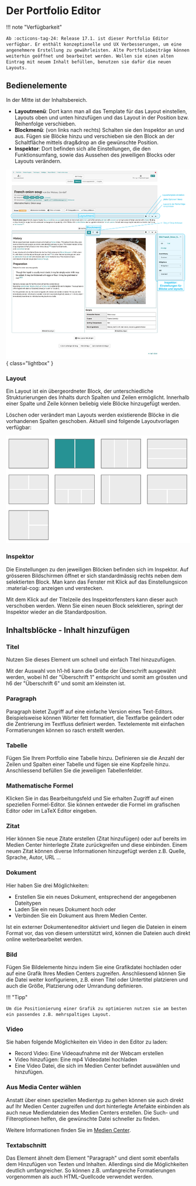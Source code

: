 # Der Portfolio Editor

!!! note "Verfügbarkeit"

    Ab :octicons-tag-24: Release 17.1. ist dieser Portfolio Editor verfügbar. Er enthält konzeptionelle und UX Verbesserungen, um eine angenehmere Erstellung zu gewährleisten. Alte Portfoliobeiträge können weiterhin geöffnet und bearbeitet werden. Wollen sie einen alten Eintrag mit neuem Inhalt befüllen, benutzen sie dafür die neuen Layouts.

## Bedienelemente

In der Mitte ist der Inhaltsbereich.

* **Layoutmenü**: Dort kann man all das Template für das Layout einstellen, Layouts oben und unten hinzufügen und das Layout in der Position bzw. Reihenfolge verschieben.
* **Blockmenü**: (von links nach rechts) Schalten sie den Inspektor an und aus. Fügen sie Blöcke hinzu und verschieben sie den Block an der Schaltfläche mittels drag&drop an die gewünschte Position.
* **Inspektor**: Dort befinden sich alle Einstellungen, die den Funktionsumfang, sowie das Aussehen des jeweiligen Blocks oder Layouts verändern.

![Bild der einzelnen Bedienelemente im ePortfolio](assets/content-editor-gui.de.jpeg){ class="lightbox" }

### Layout

Ein Layout ist ein übergeordneter Block, der  unterschiedliche Strukturierungen des Inhalts durch Spalten und Zeilen ermöglicht. Innerhalb einer Spalte und Zeile können beliebig viele Blöcke hinzugefügt werden.

Löschen oder verändert man Layouts werden existierende Blöcke in die vorhandenen Spalten geschoben. Aktuell sind folgende Layoutvorlagen verfügbar:

![layout-template](assets/layoutblock-template.jpg)

### Inspektor

Die Einstellungen zu den jeweiligen Blöcken befinden sich im Inspektor. Auf grösseren Bildschirmen öffnet er sich standardmässig rechts neben dem selektierten Block. Man kann das Fenster mit Klick auf das Einstellungsicon :material-cog: anzeigen und verstecken.

Mit dem Klick auf der Titelzeile des Inspektorfensters kann dieser auch verschoben werden. Wenn Sie einen neuen Block selektieren, springt der Inspektor wieder an die Standardposition.

## Inhaltsblöcke - Inhalt hinzufügen 

### Titel

Nutzen Sie dieses Element um schnell und einfach Titel hinzuzufügen.

Mit der Auswahl von h1-h6 kann die Größe der Überschrift ausgewählt werden, wobei h1 der "Überschrift 1" entspricht und somit am grössten und h6 der "Überschrift 6" und somit am kleinsten ist.

### Paragraph

Paragraph bietet Zugriff auf eine einfache Version eines Text-Editors. Beispielsweise können Wörter fett formatiert, die Textfarbe geändert oder die Zentrierung im Textfluss definiert werden. Textelemente mit einfachen Formatierungen können so rasch erstellt werden.

### Tabelle

Fügen Sie Ihrem Portfolio eine Tabelle hinzu. Definieren sie die Anzahl der Zeilen und Spalten einer Tabelle und fügen sie eine Kopfzeile hinzu. Anschliessend befüllen Sie die jeweiligen Tabellenfelder.

### Mathematische Formel

Klicken Sie in das Bearbeitungsfeld und Sie erhalten Zugriff auf einen speziellen Formel-Editor. Sie können entweder die Formel im grafischen Editor oder im LaTeX Editor eingeben. 

### Zitat

Hier können Sie neue Zitate erstellen (Zitat hinzufügen) oder auf bereits im Medien Center hinterlegte Zitate zurückgreifen und diese einbinden. Einem neuen Zitat können diverse Informationen hinzugefügt werden z.B. Quelle, Sprache, Autor, URL ...

### Dokument

Hier haben Sie drei Möglichkeiten: 
* Erstellen Sie ein neues Dokument, entsprechend der angegebenen Dateitypen 
* Laden Sie ein neues Dokument hoch oder 
* Verbinden Sie ein Dokument aus Ihrem Medien Center.

Ist ein externer Dokumenteneditor aktiviert und liegen die Dateien in einem Format vor, das von diesem unterstützt wird, können die Dateien auch direkt online weiterbearbeitet werden.

### Bild

Fügen Sie Bildelemente hinzu indem Sie eine Grafikdatei hochladen oder auf eine Grafik Ihres Medien Centers zugreifen. Anschliessend können Sie die Datei weiter konfigurieren, z.B. einen Titel oder Untertitel platzieren und auch die Größe, Platzierung oder Umrandung definieren.

!!! "Tipp"

    Um die Positionierung einer Grafik zu optimieren nutzen sie am besten ein passendes z.B. mehrspaltiges Layout. 

### Video

Sie haben folgende Möglichkeiten ein Video in den Editor zu laden:
* Record Video: Eine Videoaufnahme mit der Webcam erstellen
* Video hinzufügen: Eine mp4 Videodatei hochladen
* Eine Video Datei, die sich im Medien Center befindet auswählen und hinzufügen. 

### Aus Media Center wählen

Anstatt über einen speziellen Medientyp zu gehen können sie auch direkt auf Ihr Medien Center zugreifen und dort hinterlegte Artefakte einbinden als auch neue Mediendateien des Medien Centers erstellen. Die Such- und Filteroptionen helfen, die gewünschte Datei schneller zu finden.

Weitere Informationen finden Sie im [Medien Center](../personal_menu/Media_Center.de.md). 

### Textabschnitt

Das Element ähnelt dem Element "Paragraph" und dient somit ebenfalls dem Hinzufügen von Texten und Inhalten. Allerdings sind die Möglichkeiten deutlich umfangreicher. So können z.B. umfangreiche Formatierungen vorgenommen als auch HTML-Quellcode verwendet werden. 

